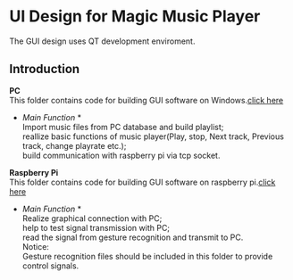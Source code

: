 UI Design for Magic Music Player
==
The GUI design uses QT development enviroment. 



Introduction
--
**PC**<br>
This folder contains code for building GUI software on Windows.[click here](https://github.com/Real-time-embedded10/Magic-Music-Player/edit/master/Software/Digital%20Signal%20Processing%20and%20UI%20Design/PC)
 <br>
 
 
* *Main Function* *<br>
Import music files from PC database and build playlist; <br>
reallize basic functions of music player(Play, stop, Next track, Previous track, change playrate etc.); <br>
build communication with raspberry pi via tcp socket. <br>


**Raspberry Pi**<br>
This folder contains code for building GUI software on raspberry pi.[click here](https://github.com/Real-time-embedded10/Magic-Music-Player/tree/master/Software/Digital%20Signal%20Processing%20and%20UI%20Design/Raspberry%20pi) <br>

* *Main Function* *<br>
Realize graphical connection with PC; <br>
help to test signal transmission with PC; <br>
read the signal from gesture recognition and transmit to PC. <br>
Notice: <br>
Gesture recognition files should be included in this folder to provide control signals.



